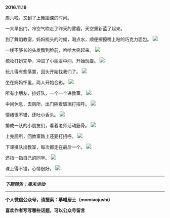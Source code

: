 **2016.11.19**

周六啦，又到了上舞蹈课的时间。

一大早出门，冷空气吹走了昨天的雾霾，天空重新蓝了起来。

到了舞蹈教室，妈妈梳头的时候，喝点水，顺便擦擦嘴上粘的巧克力面包。
![](http://upload-images.jianshu.io/upload_images/51001-b17f848301330bf5.jpg?imageMogr2/auto-orient/strip%7CimageView2/2/w/1240)

一缕不够长的头发飘到脸前，哈哈大笑起来。
![](http://upload-images.jianshu.io/upload_images/51001-a4f910d4be698356.jpg?imageMogr2/auto-orient/strip%7CimageView2/2/w/1240)

梳妆打扮完毕，冲进了小朋友中间，开始玩耍。
![](http://upload-images.jianshu.io/upload_images/51001-6a7352c7f81839ba.jpg?imageMogr2/auto-orient/strip%7CimageView2/2/w/1240)

玩儿得有些落寞，回头开始找我们了。
![](http://upload-images.jianshu.io/upload_images/51001-25e7a1305fa95d09.jpg?imageMogr2/auto-orient/strip%7CimageView2/2/w/1240)

坐在妈妈怀里，两人开始合影。
![](http://upload-images.jianshu.io/upload_images/51001-4dc40236878594a5.jpg?imageMogr2/auto-orient/strip%7CimageView2/2/w/1240)

所有小朋友，排好队，一个一个进教室。
![](http://upload-images.jianshu.io/upload_images/51001-f204ce15db51cd47.jpg?imageMogr2/auto-orient/strip%7CimageView2/2/w/1240)

中间休息，去厕所，出门隔着玻璃打招呼。
![](http://upload-images.jianshu.io/upload_images/51001-160ac73e78437dce.jpg?imageMogr2/auto-orient/strip%7CimageView2/2/w/1240)

情绪很不错，还吐小舌头。
![](http://upload-images.jianshu.io/upload_images/51001-316347dc63d76e46.jpg?imageMogr2/auto-orient/strip%7CimageView2/2/w/1240)

排成一队的小朋友们，看着老师活动筋骨。
![](http://upload-images.jianshu.io/upload_images/51001-253bffd3d752371c.jpg?imageMogr2/auto-orient/strip%7CimageView2/2/w/1240)

上完厕所，回教室路上还要打招呼。
![](http://upload-images.jianshu.io/upload_images/51001-cd40fb5a43b603bb.jpg?imageMogr2/auto-orient/strip%7CimageView2/2/w/1240)

下课排队出教室，每次都走在最后一个。
![](http://upload-images.jianshu.io/upload_images/51001-0bbaf92b2fae9e68.jpg?imageMogr2/auto-orient/strip%7CimageView2/2/w/1240)

还指一指自己的同学。
![](http://upload-images.jianshu.io/upload_images/51001-5a23fadc0efeadbf.jpg?imageMogr2/auto-orient/strip%7CimageView2/2/w/1240)

课上得不错，心情很好。
![](http://upload-images.jianshu.io/upload_images/51001-8250d750b5e508f2.jpg?imageMogr2/auto-orient/strip%7CimageView2/2/w/1240)




***

***下期预告：周末活动***

***

**个人微信公众号，请搜索：摹喵居士（momiaojushi）**

**喜欢作者写写哪些话题，可以公众号留言**